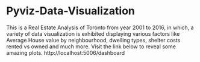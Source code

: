 # Pyviz-Data-Visualization
This is a Real Estate Analysis of Toronto from year 2001 to 2016, in which, a variety of data visualization is exhibited displaying various factors like Average House value by neighbourhood, dwelling types, shelter costs rented vs owned and much more. Visit the link below to reveal some amazing plots.
http://localhost:5006/dashboard
